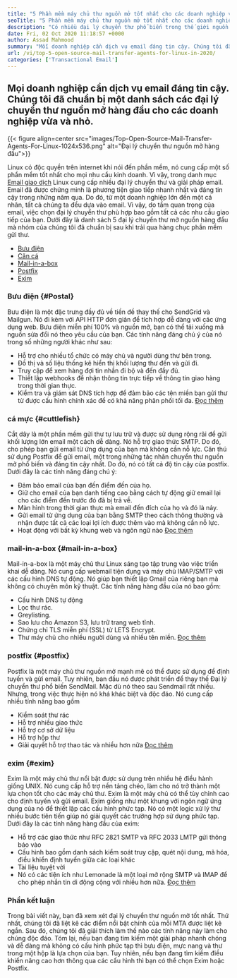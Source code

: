 ```yaml
---
title: "5 Phần mềm máy chủ thư nguồn mở tốt nhất cho các doanh nghiệp vào năm 2020" 
seoTitle: "5 Phần mềm máy chủ thư nguồn mở tốt nhất cho các doanh nghiệp vào năm 2020" 
description: "Có nhiều đại lý chuyển thư phổ biến trong thế giới nguồn mở để thiết lập dịch vụ email của riêng bạn như Gmail. Chúng tôi đã lọt vào danh sách 5 máy chủ thư hàng đầu." 
date: Fri, 02 Oct 2020 11:18:57 +0000
author: Assad Mahmood
summary: "Mỗi doanh nghiệp cần dịch vụ email đáng tin cậy. Chúng tôi đã chuẩn bị một danh sách các đại lý chuyển thư nguồn mở hàng đầu cho các doanh nghiệp vừa và nhỏ." 
url: /vi/top-5-open-source-mail-transfer-agents-for-linux-in-2020/
categories: ['Transactional Email']
---
```


## Mọi doanh nghiệp cần dịch vụ email đáng tin cậy. Chúng tôi đã chuẩn bị một danh sách các đại lý chuyển thư nguồn mở hàng đầu cho các doanh nghiệp vừa và nhỏ.

{{< figure align=center src="images/Top-Open-Source-Mail-Transfer-Agents-For-Linux-1024x536.png" alt="Đại lý chuyển thư nguồn mở hàng đầu">}}

Linux có độc quyền trên internet khi nói đến phần mềm, nó cung cấp một số phần mềm tốt nhất cho mọi nhu cầu kinh doanh. Vì vậy, trong danh mục [Email giao dịch][1] Linux cung cấp nhiều đại lý chuyển thư và giải pháp email.
Email đã được chứng minh là phương tiện giao tiếp nhanh nhất và đáng tin cậy trong những năm qua. Do đó, từ một doanh nghiệp lớn đến một cá nhân, tất cả chúng ta đều dựa vào email. Vì vậy, do tầm quan trọng của email, việc chọn đại lý chuyển thư phù hợp bao gồm tất cả các nhu cầu giao tiếp của bạn.
Dưới đây là danh sách 5 đại lý chuyển thư mở nguồn hàng đầu mà nhóm của chúng tôi đã chuẩn bị sau khi trải qua hàng chục phần mềm gửi thư.
  * [Bưu điện][2]
  * [Căn cá][3]
  * [Mail-in-a-box][4]
  * [Postfix][5]
  * [Exim][6]

### **Bưu điện** {#Postal}
Bưu điện là một đặc trưng đầy đủ về tiền đề thay thế cho SendGrid và Mailgun. Nó đi kèm với API HTTP đơn giản để tích hợp dễ dàng với các ứng dụng web. Bưu điện miễn phí 100% và nguồn mở, bạn có thể tải xuống mã nguồn sửa đổi nó theo yêu cầu của bạn.
Các tính năng đáng chú ý của nó trong số những người khác như sau:
  * Hỗ trợ cho nhiều tổ chức có máy chủ và người dùng thư bên trong.
  * Đồ thị và số liệu thống kê hiển thị khối lượng thư đến và gửi đi.
  * Truy cập để xem hàng đợi tin nhắn đi bộ và đến đầy đủ.
  * Thiết lập webhooks để nhận thông tin trực tiếp về thông tin giao hàng trong thời gian thực.
  * Kiểm tra và giám sát DNS tích hợp để đảm bảo các tên miền bạn gửi thư từ được cấu hình chính xác để có khả năng phân phối tối đa.
    [Đọc thêm][7]

### **cá mực** {#cuttlefish}
Cắt dây là một phần mềm gửi thư tự lưu trữ và được sử dụng rộng rãi để gửi khối lượng lớn email một cách dễ dàng. Nó hỗ trợ giao thức SMTP. Do đó, cho phép bạn gửi email từ ứng dụng của bạn mà không cần nỗ lực. Căn thú sử dụng Postfix để gửi email, một trong những tác nhân chuyển thư nguồn mở phổ biến và đáng tin cậy nhất. Do đó, nó có tất cả độ tin cậy của postfix.
Dưới đây là các tính năng đáng chú ý:
  * Đảm bảo email của bạn đến điểm đến của họ.
  * Giữ cho email của bạn danh tiếng cao bằng cách tự động giữ email lại cho các điểm đến trước đó đã bị trả về.
  * Màn hình trong thời gian thực mà email đến đích của họ và đó là nảy.
  * Gửi email từ ứng dụng của bạn bằng SMTP theo cách thông thường và nhận được tất cả các loại lợi ích được thêm vào mà không cần nỗ lực.
  * Hoạt động với bất kỳ khung web và ngôn ngữ nào
    [Đọc thêm][8]

### **mail-in-a-box** {#mail-in-a-box}
Mail-in-a-box là một máy chủ thư Linux sáng tạo tập trung vào việc triển khai dễ dàng. Nó cung cấp webmail tiện dụng và máy chủ IMAP/SMTP với các cấu hình DNS tự động. Nó giúp bạn thiết lập Gmail của riêng bạn mà không có chuyên môn kỹ thuật. Các tính năng hàng đầu của nó bao gồm:
  * Cấu hình DNS tự động
  * Lọc thư rác.
  * Greylisting.
  * Sao lưu cho Amazon S3, lưu trữ trang web tĩnh.
  * Chứng chỉ TLS miễn phí (SSL) từ LETS Encrypt.
  * Thư máy chủ cho nhiều người dùng và nhiều tên miền.
    [Đọc thêm][9]

### **postfix** {#postfix}
Postfix là một máy chủ thư nguồn mở mạnh mẽ có thể được sử dụng để định tuyến và gửi email. Tuy nhiên, ban đầu nó được phát triển để thay thế Đại lý chuyển thư phổ biến SendMail. Mặc dù nó theo sau Sendmail rất nhiều. Nhưng, trong việc thực hiện nó khá khác biệt và độc đáo. Nó cung cấp nhiều tính năng bao gồm
  * Kiểm soát thư rác
  * Hỗ trợ nhiều giao thức
  * Hỗ trợ cơ sở dữ liệu
  * Hỗ trợ hộp thư
  * Giải quyết hỗ trợ thao tác và nhiều hơn nữa
    [Đọc thêm][10]

### **exim** {#exim}
Exim là một máy chủ thư nổi bật được sử dụng trên nhiều hệ điều hành giống UNIX. Nó cung cấp hỗ trợ nền tảng chéo, làm cho nó trở thành một lựa chọn tốt cho các máy chủ thư. Exim là một máy chủ có thể tùy chỉnh cao cho định tuyến và gửi email. Exim giống như một khung với ngôn ngữ ứng dụng của nó để thiết lập các cấu hình phức tạp. Nó có một logic xử lý thư nhiều bước tiên tiến giúp nó giải quyết các trường hợp sử dụng phức tạp. Dưới đây là các tính năng hàng đầu của exim:
  * Hỗ trợ các giao thức như RFC 2821 SMTP và RFC 2033 LMTP gửi thông báo vào
  * Cấu hình bao gồm danh sách kiểm soát truy cập, quét nội dung, mã hóa, điều khiển định tuyến giữa các loại khác
  * Tài liệu tuyệt vời
  * Nó có các tiện ích như Lemonade là một loại mở rộng SMTP và IMAP để cho phép nhắn tin di động cộng với nhiều hơn nữa.
    [Đọc thêm][11]

### Phần kết luận
Trong bài viết này, bạn đã xem xét đại lý chuyển thư nguồn mở tốt nhất. Thứ nhất, chúng tôi đã liệt kê các điểm nổi bật chính của mỗi MTA được liệt kê ngắn. Sau đó, chúng tôi đã giải thích làm thế nào các tính năng này làm cho chúng độc đáo. Tóm lại, nếu bạn đang tìm kiếm một giải pháp nhanh chóng và dễ dàng mà không có cấu hình phức tạp thì bưu điện, mực nang và thư trong một hộp là lựa chọn của bạn. Tuy nhiên, nếu bạn đang tìm kiếm điều khiển nâng cao hơn thông qua các cấu hình thì bạn có thể chọn Exim hoặc Postfix.

  
[1]: https://products.containerize.com/transactional-email
[2]: #postal
[3]: #cuttlefish
[4]: #mail-in-a-box
[5]: #postfix
[6]: #exim
[7]: https://products.containerize.com/transactional-email/postal
[8]: https://products.containerize.com/transactional-email/cuttlefish
[9]: https://products.containerize.com/transactional-email/mail-in-a-box
[10]: https://products.containerize.com/transactional-email/postfix
[11]: https://products.containerize.com/transactional-email/exim
